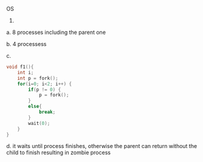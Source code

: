 OS

1.

a. 8 processes including the parent one

b. 4 processess

c.

```c++
void f1(){
    int i;
    int p = fork();
    for(i=0; i<2; i++) {
        if(p != 0) {
            p = fork();
        }
        else{
            break;
        }
        wait(0);
    }
}

```

d. it waits until process finishes, otherwise the parent can return without the child to finish resulting in zombie process
